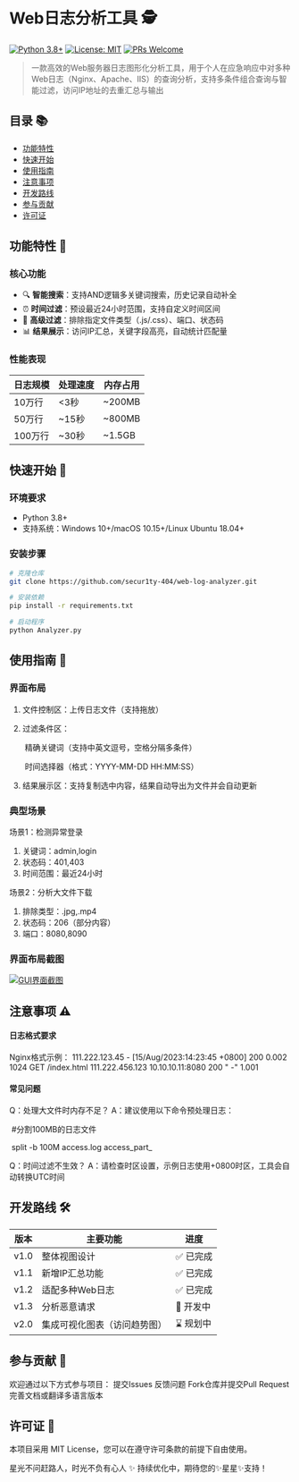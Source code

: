 # Web日志分析工具 🕵️

[![Python 3.8+](https://img.shields.io/badge/python-3.8%2B-blue.svg)](https://www.python.org/downloads/)
[![License: MIT](https://img.shields.io/badge/License-MIT-yellow.svg)](https://opensource.org/licenses/MIT)
[![PRs Welcome](https://img.shields.io/badge/PRs-%E6%AC%A2%E8%BF%8E%E6%8F%90%E4%BA%A4-brightgreen.svg)](https://github.com/secur1ty-404/web-log-analyzer/pulls)


> 一款高效的Web服务器日志图形化分析工具，用于个人在应急响应中对多种Web日志（Nginx、Apache、IIS）的查询分析，支持多条件组合查询与智能过滤，访问IP地址的去重汇总与输出

## 目录 📚

- [功能特性](#功能特性-)
- [快速开始](#快速开始-)
- [使用指南](#使用指南-)
- [注意事项](#注意事项-%EF%B8%8F)
- [开发路线](#开发路线-%EF%B8%8F)
- [参与贡献](#参与贡献-)
- [许可证](#许可证-)

## 功能特性 🚀

### 核心功能

- 🔍 **智能搜索**：支持AND逻辑多关键词搜索，历史记录自动补全
- ⏰ **时间过滤**：预设最近24小时范围，支持自定义时间区间
- 🚫 **高级过滤**：排除指定文件类型（.js/.css）、端口、状态码
- 📊 **结果展示**：访问IP汇总，关键字段高亮，自动统计匹配量

### 性能表现

| 日志规模 | 处理速度 | 内存占用 |
| -------- | -------- | -------- |
| 10万行   | <3秒     | ~200MB   |
| 50万行   | ~15秒    | ~800MB   |
| 100万行  | ~30秒    | ~1.5GB   |

## 快速开始 🚴

### 环境要求

- Python 3.8+
- 支持系统：Windows 10+/macOS 10.15+/Linux Ubuntu 18.04+

### 安装步骤

```bash
# 克隆仓库
git clone https://github.com/secur1ty-404/web-log-analyzer.git

# 安装依赖
pip install -r requirements.txt

# 启动程序
python Analyzer.py

```

## 使用指南 📖

### 界面布局

1. 文件控制区：上传日志文件（支持拖放）

2. 过滤条件区：

   ​	精确关键词（支持中英文逗号，空格分隔多条件）

   ​	时间选择器（格式：YYYY-MM-DD HH:MM:SS）

3. 结果展示区：支持复制选中内容，结果自动导出为文件并会自动更新

### 典型场景
场景1：检测异常登录

1. 关键词：admin,login
2. 状态码：401,403
3. 时间范围：最近24小时

场景2：分析大文件下载

1. 排除类型：.jpg,.mp4
2. 状态码：206（部分内容）
3. 端口：8080,8090

### 界面布局截图 

[![GUI界面截图](https://raw.githubusercontent.com/secur1ty-404/Web-log-Analyzer/main/template.png)](https://raw.githubusercontent.com/secur1ty-404/Web-log-Analyzer/main/template.png)

## 注意事项 ⚠️

#### 日志格式要求

Nginx格式示例：
111.222.123.45 - [15/Aug/2023:14:23:45 +0800] 200 0.002 1024 GET /index.html 111.222.456.123 10.10.10.11:8080 200 " -" 1.001


#### 常见问题

Q：处理大文件时内存不足？
A：建议使用以下命令预处理日志：

​    #分割100MB的日志文件

​	  split -b 100M access.log access_part_

Q：时间过滤不生效？
A：请检查时区设置，示例日志使用+0800时区，工具会自动转换UTC时间

## 开发路线 🛠️

| 版本 | 主要功能                     | 进度     |
| ---- | ---------------------------- | -------- |
| v1.0 | 整体视图设计                 | ✅ 已完成 |
| v1.1 | 新增IP汇总功能               | ✅ 已完成 |
| v1.2 | 适配多种Web日志              | ✅ 已完成 |
| v1.3 | 分析恶意请求                 | 🚧 开发中 |
| v2.0 | 集成可视化图表（访问趋势图）   | ⌛ 规划中 |

## 参与贡献 🤝

欢迎通过以下方式参与项目：
提交Issues 反馈问题
Fork仓库并提交Pull Request
完善文档或翻译多语言版本

## 许可证 📜

本项目采用 MIT License，您可以在遵守许可条款的前提下自由使用。

星光不问赶路人，时光不负有心人 ✨
持续优化中，期待您的✨星星✨支持！
